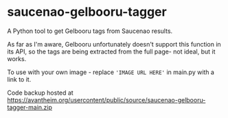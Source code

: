 # saucenao-gelbooru-tagger

A Python tool to get Gelbooru tags from Saucenao results.

As far as I'm aware, Gelbooru unfortunately doesn't support this function in its API, so the tags are being extracted from the full page- not ideal, but it works.

To use with your own image - replace `'IMAGE URL HERE'` in main.py with a link to it.

Code backup hosted at https://avantheim.org/usercontent/public/source/saucenao-gelbooru-tagger-main.zip
